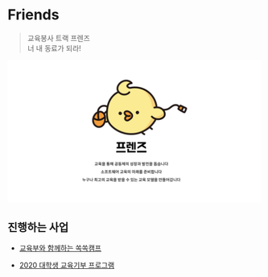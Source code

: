 # Friends
> 교육봉사 트랙 프렌즈  
> 너 내 동료가 되라!


![Friends branding](img/friends_branding.jpeg)


## 진행하는 사업
* [교육부와 함께하는 쏙쏙캠프](soksokCamp.md)  

* [2020 대학생 교육기부 프로그램](online_education_volunteer.md)  